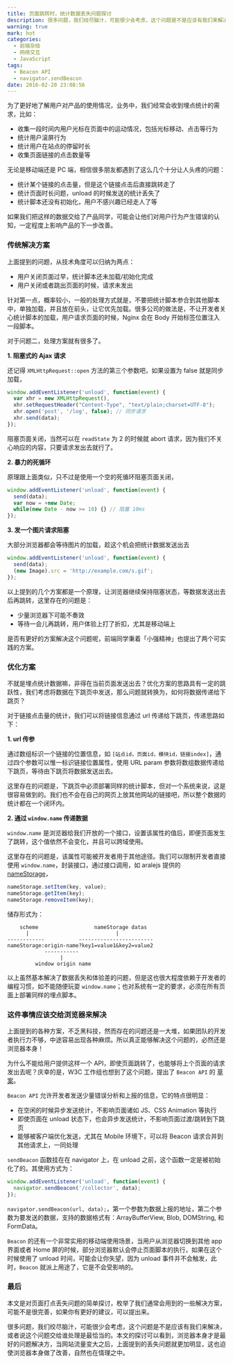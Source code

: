 ```yaml
---
title: 页面跳转时，统计数据丢失问题探讨
description: 很多问题，我们绞尽脑汁，可能很少会考虑，这个问题是不是应该有我们来解决，或者说这个问题交给谁处理是最恰当的。本文的探讨可以看到，浏览器本身才是最好的问题解决方，当网站流量变大之后，上面提到的丢失问题就更加明显，这也迫使浏览器本身做了改善，自然也在情理之中。
warning: true
mark: hot
categories:
  - 前端杂烩
  - 网络交互
  - JavaScript
tags:
  - Beacon API
  - navigator.sendBeacon
date: 2016-02-20 23:08:56
---
```



为了更好地了解用户对产品的使用情况，业务中，我们经常会收到埋点统计的需求，比如：

- 收集一段时间内用户光标在页面中的运动情况，包括光标移动、点击等行为
- 统计用户滚屏行为
- 统计用户在站点的停留时长
- 收集页面链接的点击数量等

<!--more-->

无论是移动端还是 PC 端，相信很多朋友都遇到了这么几个十分让人头疼的问题：

- 统计某个链接的点击量，但是这个链接点击后直接跳转走了
- 统计页面时长问题，unload 的时候发送的统计丢失了
- 统计脚本还没有初始化，用户不感兴趣已经走人了等

如果我们把这样的数据交给了产品同学，可能会让他们对用户行为产生错误的认知，一定程度上影响产品的下一步改善。

### 传统解决方案

上面提到的问题，从技术角度可以归纳为两点：

- 用户关闭页面过早，统计脚本还未加载/初始化完成
- 用户关闭或者跳出页面的时候，请求未发出

针对第一点，概率较小，一般的处理方式就是，不要把统计脚本参合到其他脚本中，单独加载，并且放在前头，让它优先加载。很多公司的做法是，不让开发者关心统计脚本的加载，用户请求页面的时候，Nginx 会在 Body 开始标签位置注入一段脚本。

对于问题二，处理方案就有很多了。

**1. 阻塞式的 Ajax 请求**

还记得 `XMLHttpRequest::open` 方法的第三个参数吧，如果设置为 false 就是同步加载，

```javascript
window.addEventListener('unload', function(event) {
  var xhr = new XMLHttpRequest(),
  xhr.setRequestHeader("Content-Type", "text/plain;charset=UTF-8");
  xhr.open('post', '/log', false); // 同步请求
  xhr.send(data);
});
```

阻塞页面关闭，当然可以在 `readState` 为 2 的时候就 abort 请求，因为我们不关心响应的内容，只要请求发出去就行了。

**2. 暴力的死循环**

原理跟上面类似，只不过是使用一个空的死循环阻塞页面关闭，

```javascript
window.addEventListener('unload', function(event) {
  send(data);
  var now = +new Date;
  while(new Date - now >= 10) {} // 阻塞 10ms
});
```

**3. 发一个图片请求阻塞**

大部分浏览器都会等待图片的加载，趁这个机会把统计数据发送出去

```javascript
window.addEventListener('unload', function(event) {
  send(data);
  (new Image).src = 'http://example.com/s.gif';
});
```

以上提到的几个方案都是一个原理，让浏览器继续保持阻塞状态，等数据发送出去后再跳转，这里存在的问题是：

- 少量浏览器下可能不奏效
- 等待一会儿再跳转，用户体验上打了折扣，尤其是移动端上

是否有更好的方案解决这个问题呢，前端同学秉着「小强精神」也提出了两个可实践的方案。

### 优化方案

不就是埋点统计数据嘛，非得在当前页面发送出去？优化方案的思路具有一定的跳跃性，我们考虑将数据在下跳页中发送，那么问题就转换为，如何将数据传递给下跳页？

对于链接点击量的统计，我们可以将链接信息通过 url 传递给下跳页，传递思路如下：

**1. url 传参**

通过数组标识一个链接的位置信息，如 `[站点id，页面id，模块id，链接index]`，通过四个参数可以惟一标识链接位置属性，使用 URL param 参数将数组数据传递给下跳页，等待由下跳页将数据发送出去。

这里存在的问题是，下跳页中必须部署同样的统计脚本，但对一个系统来说，这是很容易做到的。我们也不会在自己的网页上放其他网站的链接吧，所以整个数据的统计都在一个闭环内。

**2. 通过 `window.name` 传递数据**

`window.name` 是浏览器给我们开放的一个接口，设置该属性的值后，即便页面发生了跳转，这个值依然不会变化，并且可以跨域使用。

这里存在的问题是，该属性可能被开发者用于其他途径。我们可以限制开发者直接使用 `window.name`，封装接口，通过接口调用，如 aralejs 提供的 [nameStorage](https://github.com/aralejs/name-storage)，

```javascript
nameStorage.setItem(key, value);
nameStorage.getItem(key);
nameStorage.removeItem(key);
```

储存形式为：

```
    scheme                  nameStorage datas
      |                            |
------------           ------------------------
nameStorage:origin-name?key1=value1&key2=value2
            -----------
                 |
         window origin name
```

以上虽然基本解决了数据丢失和体验差的问题，但是这也很大程度依赖于开发者的编程习惯，如不能随便玩耍 `window.name`；也对系统有一定的要求，必须在所有页面上部署同样的埋点脚本。

### 这件事情应该交给浏览器来解决

上面提到的各种方案，不乏黑科技，然而存在的问题还是一大堆，如果团队的开发者执行力不够，中途容易出现各种麻烦。所以真正能够解决这个问题的，必然还是浏览器本身！

为什么不能给用户提供这样一个 API，即使页面跳转了，也能够将上个页面的请求发出去呢？庆幸的是，W3C 工作组也想到了这个问题，提出了 `Beacon API` 的 [草案](https://www.w3.org/TR/beacon/)。

`Beacon API` 允许开发者发送少量错误分析和上报的信息，它的特点很明显：

- 在空闲的时候异步发送统计，不影响页面诸如 JS、CSS Animation 等执行
- 即使页面在 unload 状态下，也会异步发送统计，不影响页面过渡/跳转到下跳页
- 能够被客户端优化发送，尤其在 Mobile 环境下，可以将 Beacon 请求合并到其他请求上，一同处理

`sendBeacon` 函数挂在在 navigator 上，在 unload 之前，这个函数一定是被初始化了的。其使用方式为：

```javascript
window.addEventListener('unload', function(event) {
  navigator.sendBeacon('/collector', data);
});
```

`navigator.sendBeacon(url, data);`，第一个参数为数据上报的地址，第二个参数为要发送的数据，支持的数据格式有：ArrayBufferView, Blob, DOMString, 和 FormData。

`Beacon` 的还有一个非常实用的移动端使用场景，当用户从浏览器切换到其他 app 界面或者 Home 屏的时候，部分浏览器默认会停止页面脚本的执行，如果在这个时候使用了 unload 时间，可能会让你失望，因为 unload 事件并不会触发，此时，`Beacon` 就派上用途了，它是不会受影响的。

### 最后

本文是对页面打点丢失问题的简单探讨，枚举了我们通常会用到的一些解决方案，可能不是很完善，如果你有更好的建议，可以提出来。

很多问题，我们绞尽脑汁，可能很少会考虑，这个问题是不是应该有我们来解决，或者说这个问题交给谁处理是最恰当的。本文的探讨可以看到，浏览器本身才是最好的问题解决方，当网站流量变大之后，上面提到的丢失问题就更加明显，这也迫使浏览器本身做了改善，自然也在情理之中。

